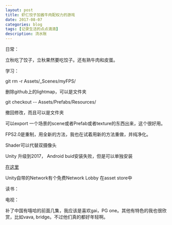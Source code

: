 ```yaml
---
layout: post
title: 虾仁饺子加酱牛肉配权力的游戏
date: 2017-08-07
categories: blog
tags: [记录生活的点点滴滴]
description: 流水账
---
```


日常：

立秋吃了饺子，立秋果然要吃饺子。还有熟牛肉和皮蛋。

学习：

git rm -r Assets/_Scenes/myFPS/

删除github上的lightmap，可以是文件夹

git checkout -- Assets/Prefabs/Resources/

撤回修改，而且可以是文件夹

可以export 一个场景的scene或者Prefab或者texture的东西出来，这个很好用。

FPS2.0是重制，用全新的方法，我也在试着用新的方法重做，并纯净化。

Shader可以代替双摄像头

Unity 升级到2017， Android buid安装失败，但是可以单独安装

[在这里](https://unity3d.com/unity/whats-new/unity-2017.1.0)

Unity自带的Network有个免费Network Lobby 在asset store中

读书：



电视：

补了中国有嘻哈的前面几集，我应该是喜欢gai，PG one。其他有特色的我也很欣赏，比如vava, bridge。不过他们真的都好年轻啊。





